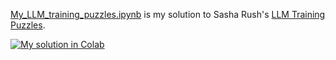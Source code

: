 [My_LLM_training_puzzles.ipynb](My_LLM_training_puzzles.ipynb) is my solution to Sasha Rush's [LLM Training Puzzles](https://github.com/srush/LLM-Training-Puzzles).

[![My solution in Colab](https://colab.research.google.com/assets/colab-badge.svg)](https://colab.research.google.com/drive/1G_6tSRaDexLNt3FFI3I85tjMpuk1AIQB?usp=sharing)
